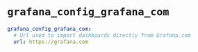# `grafana_config_grafana_com`

```yaml
grafana_config_grafana_com:
  # Url used to import dashboards directly from Grafana.com
  url: https://grafana.com
```
